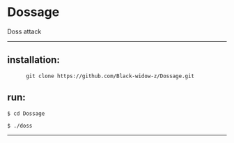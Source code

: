 # Dossage
Doss attack
***
## installation:
          git clone https://github.com/Black-widow-z/Dossage.git
          

## run:
```$ cd Dossage```

```$ ./doss```
***
